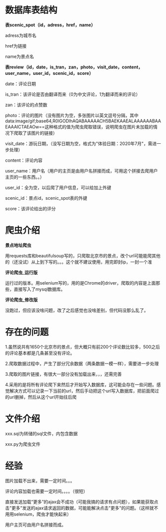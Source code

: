 # 数据库表结构

**表scenic_spot（id，adress，href，name）**

adress为城市名

href为链接

name为景点名

**表review（id，date，is_tran，zan，photo，visit_date，content，user_name，user_id，scenic_id，score）**

date：评论日期

is_tran：该评论是否由翻译而来（0为中文评论，1为翻译而来的评论）

zan：该评论的点赞数

photo：评论的图片（没有图片为空，多张图片以英文逗号分隔，其中data:image/gif;base64,R0lGODlhAQABAAAAACH5BAEKAAEALAAAAAABAAEAAAICTAEAOw==这种格式的值为爬虫爬取错误，说明爬虫在图片未加载的情况下爬取了该图片的链接）

visit_date：游玩日期，（没写日期为空，格式为"体验日期：2020年7月"，需进一步处理）

content：评论内容

user_name：用户名（用户的主页是由用户名拼接而成，可用这个拼接去爬用户主页的一些东西。。）

user_id：全为空，以后爬了用户信息，可以给加上外键

scenic_id：景点id，scenic_spot表的外键

score：该评论给出的评分



# 爬虫介绍

**景点地址爬虫**

用requests库和beautifulsoup写的，只爬取北京市的景点，改个url可能能爬其他的（还没试）从上到下写的。。。这个就不建议使用，用完即封ip，一封一个准

**评论爬虫**_**运行版**

运行过的版本。用selenium写的，用的是Chrome的driver，爬取的内容是上面那些，直接写入了mysql数据库。

**评论爬虫_修改版**

没跑过，但应该没啥问题，改了之后感觉也没啥差别，但代码没那么乱了。

# 存在的问题

1.虽然说共有1650个北京市的景点，但大概只有前200个评论数比较多，500之后的评论基本都是几条甚至没有评论。

2.爬取数据过程中，产生了部分冗余数据（两条数据一模一样），需要进一步处理

3.爬取的图片链接，有很大一部分没有加载出来，，，还需完善

4.采用的是将所有评论爬下来然后才开始写入数据库，这可能会存在一些问题。感觉解决方式可以记录一下当前的url，然后手动把这个url写入数据库，把前面爬过的url删掉，然后从这个url开始往后爬

# 文件介绍

xxx.sql为转储的sql文件，内包含数据

xxx.py为爬虫文件

# 经验

图片加载不出来，需要一定时间。。。

评论内容加载也需要一定时间。。。。（很短）

直接发送加载“更多”的ajax会不成功（可能我搞的请求有点问题），如果能获取点击"更多"发送的ajax请求返回的数据，可能能解决点击"更多"的问题。（这样就不用用selenium，爬虫才能快起来）

用户主页可由用户名拼接而成。

